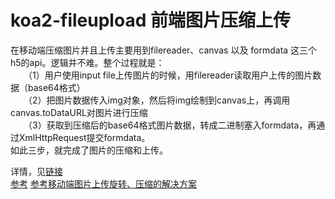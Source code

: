 # koa2-fileupload  前端图片压缩上传
在移动端压缩图片并且上传主要用到filereader、canvas 以及 formdata 这三个h5的api。逻辑并不难。整个过程就是：  
　　（1）用户使用input file上传图片的时候，用filereader读取用户上传的图片数据（base64格式）  
　　（2）把图片数据传入img对象，然后将img绘制到canvas上，再调用canvas.toDataURL对图片进行压缩  
　　（3）获取到压缩后的base64格式图片数据，转成二进制塞入formdata，再通过XmlHttpRequest提交formdata。  
如此三步，就完成了图片的压缩和上传。

详情，见[链接](http://www.cnblogs.com/shinefon-2-2/p/5901330.html)   
[参考](http://wangyong31893189.iteye.com/blog/1695472)
[参考移动端图片上传旋转、压缩的解决方案 ](https://github.com/lin-xin/blog/issues/18)
